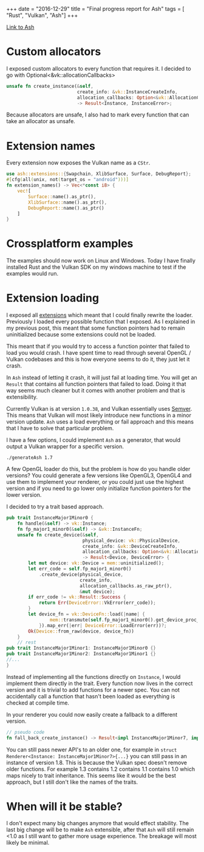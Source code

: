 +++
date        = "2016-12-29"
title       = "Final progress report for Ash"
tags        = [ "Rust", "Vulkan", "Ash"]
+++

[Link to Ash](https://github.com/MaikKlein/ash)

# Custom allocators

I exposed custom allocators to every function that requires it. I decided to go with Optional<&vk::allocationCallbacks>

~~~Rust
unsafe fn create_instance(&self,
                          create_info: &vk::InstanceCreateInfo,
                          allocation_callbacks: Option<&vk::AllocationCallbacks>)
                          -> Result<Instance, InstanceError>;
~~~
Because allocators are unsafe, I also had to mark every function that can take an allocator as unsafe.

# Extension names
Every extension now exposes the Vulkan name as a `CStr`.

~~~Rust
use ash::extensions::{Swapchain, XlibSurface, Surface, DebugReport};
#[cfg(all(unix, not(target_os = "android")))]
fn extension_names() -> Vec<*const i8> {
    vec![
        Surface::name().as_ptr(),
        XlibSurface::name().as_ptr(),
        DebugReport::name().as_ptr()
    ]
}
~~~

# Crossplatform examples

The examples should now work on Linux and Windows. Today I have finally installed Rust and the Vulkan SDK on my windows machine to test if the examples would run.

# Extension loading
I exposed all [extensions](https://github.com/MaikKlein/ash/tree/master/src/extensions) which meant that I could finally rewrite the loader. Previously I loaded every possible function that I exposed. As I explained in my previous post, this meant that some function pointers had to remain uninitialized because some extensions could not be loaded.

This meant that if you would try to access a function pointer that failed to load you would crash. I have spent time to read through several OpenGL / Vulkan codebases and this is how everyone seems to do it, they just let it crash. 

In `Ash` instead of letting it crash, it will just fail at loading time. You will get an `Result` that contains all function pointers that failed to load. Doing it that way seems much cleaner but it comes with another problem and that is extensibility.

Currently Vulkan is at version `1.0.38`, and Vulkan essentially uses [Semver](http://semver.org/). This means that Vulkan will most likely introduce new functions in a minor version update. `Ash` uses a load everything or fail approach and this means that I have to solve that particular problem.

I have a few options, I could implement `Ash` as a generator, that would output a Vulkan wrapper for a specific version.
~~~
./generateAsh 1.7
~~~
A few OpenGL loader do this, but the problem is how do you handle older versions? You could generate a few versions like OpenGL3, OpenGL4 and use them to implement your renderer, or you could just use the highest version and if you need to go lower only initialize function pointers for the lower version.

I decided to try a trait based approach.
~~~Rust
pub trait InstanceMajor1Minor0 {
    fn handle(&self) -> vk::Instance;
    fn fp_major1_minor0(&self) -> &vk::InstanceFn;
    unsafe fn create_device(&self,
                            physical_device: vk::PhysicalDevice,
                            create_info: &vk::DeviceCreateInfo,
                            allocation_callbacks: Option<&vk::AllocationCallbacks>)
                            -> Result<Device, DeviceError> {
        let mut device: vk::Device = mem::uninitialized();
        let err_code = self.fp_major1_minor0()
            .create_device(physical_device,
                           create_info,
                           allocation_callbacks.as_raw_ptr(),
                           &mut device);
        if err_code != vk::Result::Success {
            return Err(DeviceError::VkError(err_code));
        }
        let device_fn = vk::DeviceFn::load(|name| {
                mem::transmute(self.fp_major1_minor0().get_device_proc_addr(device, name.as_ptr()))
            }).map_err(|err| DeviceError::LoadError(err))?;
        Ok(Device::from_raw(device, device_fn))
    }
    // rest
pub trait InstanceMajor1Minor1: InstanceMajor1Minor0 {}
pub trait InstanceMajor1Minor2: InstanceMajor1Minor1 {}
//...
}
~~~
Instead of implementing all the functions directly on `Instance`, I would implement them directly in the trait. Every function now lives in the correct version and it is trivial to add functions for a newer spec. You can not accidentally call a function that hasn't been loaded as everything is checked at compile time.

In your renderer you could now easily create a fallback to a different version.

~~~Rust
// pseudo code
fn fall_back_create_instance() -> Result<impl InstanceMajor1Minor7, impl InstanceMajor1Minor0>;
~~~

You can still pass newer API's to an older one, for example in `struct Renderer<Instance: InstanceMajor1Minor7>{...}` you can still pass in an instance of version 1.8. This is because the Vulkan spec doesn't remove older functions. For example 1.3 contains 1.2 contains 1.1 contains 1.0 which maps nicely to trait inheritance.
This seems like it would be the best approach, but I still don't like the names of the traits.

# When will it be stable?

I don't expect many big changes anymore that would effect stability. The last big change will be to make `Ash` extensible, after that `Ash` will still remain <1.0 as I still want to gather more usage experience. The breakage will most likely be minimal.
